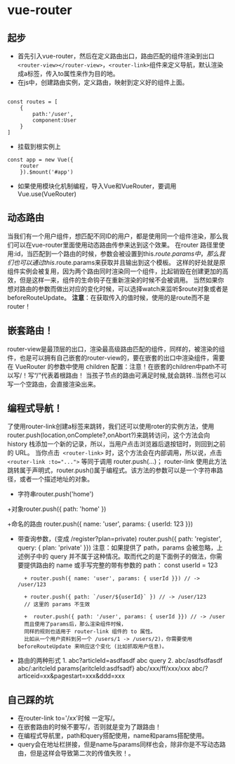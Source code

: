 # vue-router

## 起步

+ 首先引入vue-router，然后在定义路由出口，路由匹配的组件渲染到出口`<router-view></router-view>`，`<router-link>`组件来定义导航，默认渲染成a标签，传入to属性来作为目的地。
+ 在js中，创建路由实例，定义路由，映射到定义好的组件上面。
```

const routes = [
    {
        path:'/user',
        component:User
    }
]
```

+ 挂载到根实例上
```
const app = new Vue({
    router
    }).$mount('#app')

```

+  如果使用模块化机制编程，导入Vue和VueRouter，要调用 Vue.use(VueRouter)

## 动态路由

当我们有一个用户组件，想匹配不同ID的用户，都是使用同一个组件渲染，那么我们可以在vue-router里面使用动态路由传参来达到这个效果。
        在router 路径里使用:id，当匹配到一个路由的时候，参数会被设置到this.$route.params中，那么我们也可以通过this.$route.params来获取并且输出到这个模板。
        这样的好处就是原组件实例会被复用，因为两个路由同时渲染同一个组件，比起销毁在创建更加的高效，但是这样一来，组件的生命钩子在重新渲染的时候不会被调用。
        当然如果你想对路由的参数而做出对应的变化时候，可以选择watch来监听$route对象或者是beforeRouteUpdate。
**注意**：在获取传入的值时候，使用的是route而不是router！

## 嵌套路由！

router-view是最顶层的出口，渲染最高级路由匹配的组件，同样的，被渲染的组件，也是可以拥有自己嵌套的router-view的，要在嵌套的出口中渲染组件，需要在 VueRouter 的参数中使用 children 配置：注意！在嵌套的children中path不可以写/！写“/”代表着根路由！
        当孩子节点的路由可满足时候,就会跳转..当然也可以写一个空路由，会直接渲染出来。

## 编程式导航！

了使用router-link创建a标签来跳转，我们还可以使用roter的实例方法，使用router.push(location,onComplete?,onAbort?)来跳转访问，这个方法会向 history 栈添加一个新的记录，所以，当用户点击浏览器后退按钮时，则回到之前的 URL。
        当你点击` <router-link>` 时，这个方法会在内部调用，所以说，点击` <router-link :to="...">` 等同于调用 router.push(...)；
        router-link 使用此方法跳转属于声明式，router.push()属于编程式。该方法的参数可以是一个字符串路径，或者一个描述地址的对象。

+ 字符串router.push('home')

+对象router.push({ path: 'home' })

+命名的路由 router.push({ name: 'user', params: { userId: 123 }})
+ 带查询参数，(变成 /register?plan=private) router.push({ path: 'register', query: { plan: 'private' }})
        注意：如果提供了 path，params 会被忽略，上述例子中的 query 并不属于这种情况。取而代之的是下面例子的做法，你需要提供路由的 name 或手写完整的带有参数的 path：
        const userId = 123
        
        + router.push({ name: 'user', params: { userId }}) // -> /user/123

        + router.push({ path: `/user/${userId}` }) // -> /user/123
        // 这里的 params 不生效

        +  router.push({ path: '/user', params: { userId }}) // -> /user
        而且使用了params后，那么渲染组件时候，
        同样的规则也适用于 router-link 组件的 to 属性。
        比如从一个用户资料到另一个 /users/1 -> /users/2)，你需要使用 beforeRouteUpdate 来响应这个变化 (比如抓取用户信息)。

+ 路由的两种形式
         1.   abc?articleId=asdfasdf   abc    query 
        2.   abc/asdfsdfasdf    abc/:aritcleId  params{aritcleId:asdfsadf}
          abc/xxx/ff/xxx/xxx
       abc/?articeid=xx&pagestart=xxx&ddd=xxx


## 自己踩的坑
+ 在router-link to='/xx'时候 一定写/。
+ 在嵌套路由的时候不要写/，否则就是变为了跟路由！
+ 在编程式导航里，path和query搭配使用，name和params搭配使用。
+ query会在地址栏拼接，但是name与params同样也会，除非你是不写动态路由，但是这样会导致第二次的传值失败！。
